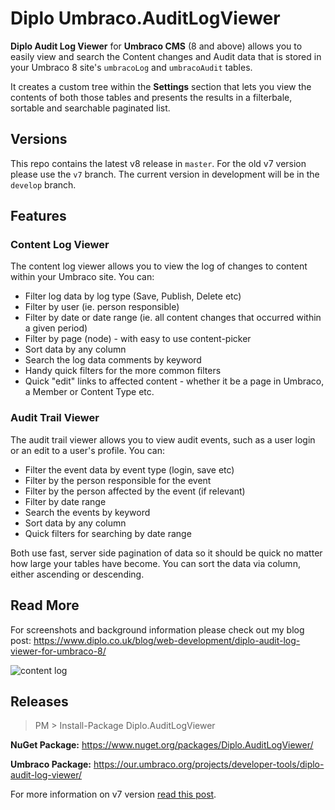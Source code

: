 # Diplo Umbraco.AuditLogViewer

**Diplo Audit Log Viewer** for **Umbraco CMS** (8 and above) allows you to easily view and search the Content changes and Audit data that is stored in your Umbraco 8 site's `umbracoLog` and `umbracoAudit` tables.

It creates a custom tree within the **Settings** section that lets you view the contents of both those tables and presents the results in a filterbale, sortable and searchable paginated list.

## Versions ##

This repo contains the latest v8 release in `master`. For the old v7 version please use the `v7` branch.
The current version in development will be in the `develop` branch.

## Features ##

### Content Log Viewer ###

The content log viewer allows you to view the log of changes to content within your Umbraco site. You can:

- Filter log data by log type (Save, Publish, Delete etc)
- Filter by user (ie. person responsible)
- Filter by date or date range (ie. all content changes that occurred within a given period)
- Filter by page (node) - with easy to use content-picker
- Sort data by any column
- Search the log data comments by keyword
- Handy quick filters for the more common filters
- Quick "edit" links to affected content - whether it be a page in Umbraco, a Member or Content Type etc.

### Audit Trail Viewer ###

The audit trail viewer allows you to view audit events, such as a user login or an edit to a user's profile. You can:

- Filter the event data by event type (login, save etc)
- Filter by the person responsible for the event
- Filter by the person affected by the event (if relevant)
- Filter by date range
- Search the events by keyword
- Sort data by any column
- Quick filters for searching by date range

Both use fast, server side pagination of data so it should be quick no matter how large your tables have become. You can sort the data via column, either ascending or descending.

## Read More ##

For screenshots and background information please check out my blog post: https://www.diplo.co.uk/blog/web-development/diplo-audit-log-viewer-for-umbraco-8/

![content log](https://our.umbraco.com/media/wiki/156641/636972397690092741_contentlog-defaultpng.PNG)

## Releases ##

> PM > Install-Package Diplo.AuditLogViewer

**NuGet Package:** https://www.nuget.org/packages/Diplo.AuditLogViewer/

**Umbraco Package:** https://our.umbraco.org/projects/developer-tools/diplo-audit-log-viewer/

For more information on v7 version [read this post](https://www.diplo.co.uk/blog/web-development/diplo-audit-log-viewer-for-umbraco/).
